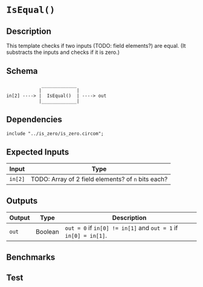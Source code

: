 # `IsEqual()` 

## Description

This template checks if two inputs (TODO: field elements?) are equal. (It substracts the inputs and checks if it is zero.)

## Schema

```
             _____________     
            |             |
in[2] ----> |  IsEqual()  | ----> out
            |_____________|     
```

## Dependencies

```
include "../is_zero/is_zero.circom";
```

## Expected Inputs

| Input           | Type           |
| -------------   | -------------  | 
| `in[2]`         | TODO: Array of 2 field elements? of `n` bits each? |


## Outputs

| Output        | Type           | Description     |
| ------------- | -------------  | ----------      | 
| `out`         | Boolean        | `out = 0` if `in[0] != in[1]` and `out = 1` if `in[0] = in[1]`.|

## Benchmarks 

## Test
